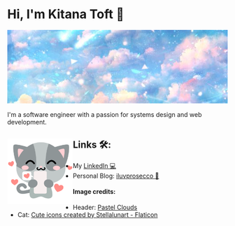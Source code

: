 # Hi, I'm Kitana Toft 🌸

<img src="https://github.com/kctoft/kctoft/blob/main/pastel-header.png" alt="">

I'm a software engineer with a passion for systems design and web development.

## Links 🛠️: <img align="left" width="150" height="150" src="https://github.com/kctoft/kctoft/blob/main/cat.png"></a>
- My <a href="https://www.linkedin.com/in/kitana/"> LinkedIn 💻 </a>
- Personal Blog: <a href="https://iluvprosecco.com/">iluvprosecco 🥂</a>



#### Image credits:
- Header: <a href="https://www.pinterest.com/pin/658932989208142553/" title="pastel clouds">Pastel Clouds</a>
- Cat: <a href="https://www.flaticon.com/free-icons/cute" title="cute icons">Cute icons created by Stellalunart - Flaticon</a>

<!--
**AG-Systems/AG-Systems** is a ✨ _special_ ✨ repository because its `README.md` (this file) appears on your GitHub profile.

Here are some ideas to get you started:

- 🔭 I’m currently working on ...
- 🌱 I’m currently learning ...
- 👯 I’m looking to collaborate on ...
- 🤔 I’m looking for help with ...
- 💬 Ask me about ...
- 📫 How to reach me: ...
- 😄 Pronouns: ...
- ⚡ Fun fact: ...
-->

